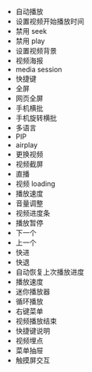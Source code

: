 - 自动播放
- 设置视频开始播放时间
- 禁用 seek
- 禁用 play
- 设置视频背景
- 视频海报
- media session
- 快捷键
- 全屏
- 网页全屏
- 手机横批
- 手机旋转横批
- 多语言
- PIP
- airplay
- 更换视频
- 视频截屏
- 直播
- 视频 loading
- 播放速度
- 音量调整
- 视频进度条
- 播放暂停
- 下一个
- 上一个
- 快进
- 快退
- 自动恢复上次播放进度
- 播放速度
- 迷你播放器
- 循环播放
- 右键菜单
- 视频播放结束
- 快捷键说明
- 视频埋点
- 菜单抽屉
- 触摸屏交互
